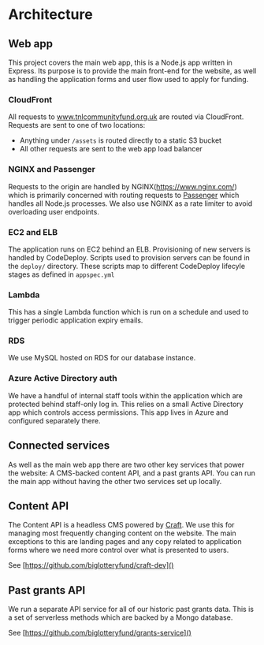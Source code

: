 # Architecture

## Web app

This project covers the main web app, this is a Node.js app written in Express. Its purpose is to provide the main front-end for the website, as well as handling the application forms and user flow used to apply for funding.

### CloudFront

All requests to www.tnlcommunityfund.org.uk are routed via CloudFront. Requests are sent to one of two locations:

-   Anything under `/assets` is routed directly to a static S3 bucket
-   All other requests are sent to the web app load balancer

### NGINX and Passenger

Requests to the origin are handled by NGINX(https://www.nginx.com/) which is primarily concerned with routing requests to [Passenger](https://www.phusionpassenger.com/) which handles all Node.js processes. We also use NGINX as a rate limiter to avoid overloading user endpoints.

### EC2 and ELB

The application runs on EC2 behind an ELB. Provisioning of new servers is handled by CodeDeploy. Scripts used to provision servers can be found in the `deploy/` directory. These scripts map to different CodeDeploy lifecyle stages as defined in `appspec.yml`

### Lambda

This has a single Lambda function which is run on a schedule and used to trigger periodic application expiry emails.

### RDS

We use MySQL hosted on RDS for our database instance.

### Azure Active Directory auth

We have a handful of internal staff tools within the application which are protected behind staff-only log in. This relies on a small Active Directory app which controls access permissions. This app lives in Azure and configured separately there.

## Connected services

As well as the main web app there are two other key services that power the website: A CMS-backed content API, and a past grants API. You can run the main app without having the other two services set up locally.

## Content API

The Content API is a headless CMS powered by [Craft](https://craftcms.com/). We use this for managing most frequently changing content on the website. The main exceptions to this are landing pages and any copy related to application forms where we need more control over what is presented to users.

See [https://github.com/biglotteryfund/craft-dev]()

## Past grants API

We run a separate API service for all of our historic past grants data. This is a set of serverless methods which are backed by a Mongo database.

See [https://github.com/biglotteryfund/grants-service]()
